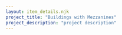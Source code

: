 ```yaml
---
layout: item_details.njk
project_title: "Buildings with Mezzanines"
project_description: "project description"
---
```


